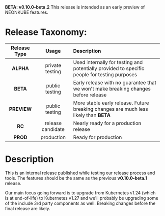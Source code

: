 **BETA: v0.10.0-beta.2** This release is intended as an early preview of NEONKUBE features.

# Release Taxonomy:

| Release Type | Usage              | Description                                                                                        |
| :----------: | :----------------: | :------------------------------------------------------------------------------------------------- |
| **ALPHA**    | private testing    | Used internally for testing and potentially provided to specific people for testing purposes       |
| **BETA**     | public testing     | Early release with no guarantee that we won't make breaking changes before release                 |
| **PREVIEW**  | public testing     | More stable early release.  Future breaking changes are much less likely than **BETA**             |
| **RC**       | release candidate  | Nearly ready for a production release                                                              |
| **PROD**     | production         | Ready for production                                                                               |

# Description

This is an internal release published while testing our release process and tools.  The features should be the same
as the previous **v0.10.0-beta.1** release.

Our main focus going forward is to upgrade from Kubernetes v1.24 (which is at end-of-life) to Kubernetes v1.27 and we'll
probably be upgrading some of the include 3rd party components as well.  Breaking changes before the final release
are likely.
